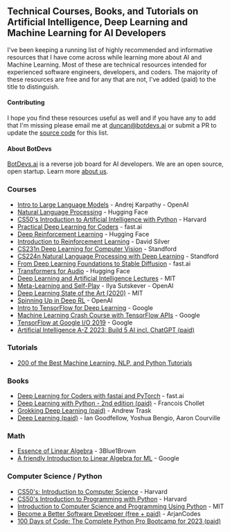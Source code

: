 ## Technical Courses, Books, and Tutorials on Artificial Intelligence, Deep Learning and Machine Learning for AI Developers

I've been keeping a running list of highly recommended and informative resources that I have come across while learning more about AI and Machine Learning. Most of these are technical resources intended for experienced software engineers, developers, and coders. The majority of these resources are free and for any that are not, I've added (paid) to the title to distinguish.

#### Contributing
I hope you find these resources useful as well and if you have any to add that I'm missing please email me at [duncan@botdevs.ai](mailto:duncan@botdevs.ai) or submit a PR to update the [source code](https://github.com/duncantmiller/ai-developer-resources/blob/main/technical-courses-books-tutorials.md) for this list.

#### About BotDevs
[BotDevs.ai](https://botdevs.ai) is a reverse job board for AI developers. We are an open source, open startup. Learn more [about us](https://botdevs.ai/about).

### Courses
- [Intro to Large Language Models](https://youtu.be/zjkBMFhNj_g) - Andrej Karpathy - OpenAI
- [Natural Language Processing](https://huggingface.co/learn/nlp-course/chapter1/1) - Hugging Face
- [CS50's Introduction to Artificial Intelligence with Python](https://www.edx.org/learn/artificial-intelligence/harvard-university-cs50-s-introduction-to-artificial-intelligence-with-python) - Harvard
- [Practical Deep Learning for Coders](https://youtube.com/playlist?list=PLfYUBJiXbdtSvpQjSnJJ_PmDQB_VyT5iU) - fast.ai
- [Deep Reinforcement Learning](https://huggingface.co/learn/deep-rl-course/unit0/introduction) - Hugging Face
- [Introduction to Reinforcement Learning](https://www.youtube.com/playlist?list=PLSVEhWrZWDHQTBmWZufjxpw3s8sveJtnJ) - David Silver
- [CS231n Deep Learning for Computer Vision](https://www.youtube.com/playlist?list=PLoROMvodv4rMFqRtEuo6SGjY4XbRIVRd4) - Standford
- [CS224n Natural Language Processing with Deep Learning](https://www.youtube.com/playlist?list=PLoROMvodv4rMFqRtEuo6SGjY4XbRIVRd4) - Standford
- [From Deep Learning Foundations to Stable Diffusion](https://course.fast.ai/Lessons/part2.html) - fast.ai
- [Transformers for Audio](https://huggingface.co/learn/audio-course/chapter0/introduction) - Hugging Face
- [Deep Learning and Artificial Intelligence Lectures](https://deeplearning.mit.edu/) - MIT
- [Meta-Learning and Self-Play](https://www.youtube.com/watch?v=9EN_HoEk3KY&amp;ab_channel=LexFridman) - Ilya Sutskever - OpenAI
- [Deep Learning State of the Art (2020)](https://www.youtube.com/watch?v=0VH1Lim8gL8) - MIT
- [Spinning Up in Deep RL](https://spinningup.openai.com/en/latest/) - OpenAI
- [Intro to TensorFlow for Deep Learning](https://www.udacity.com/course/intro-to-tensorflow-for-deep-learning--ud187) - Google
- [Machine Learning Crash Course with TensorFlow APIs](https://developers.google.com/machine-learning/crash-course) - Google
- [TensorFlow at Google I/O 2019](https://youtube.com/playlist?list=PLQY2H8rRoyvy2_vtWvCpQWM9GJXNTa5rV&amp;si=dIAcx-Ct4TGlcdcU) - Google
- [Artificial Intelligence A-Z 2023: Build 5 AI incl. ChatGPT (paid)](https://www.udemy.com/course/artificial-intelligence-az/)

### Tutorials
- [200 of the Best Machine Learning, NLP, and Python Tutorials](https://medium.com/machine-learning-in-practice/over-200-of-the-best-machine-learning-nlp-and-python-tutorials-2018-edition-dd8cf53cb7dc)

### Books
- [Deep Learning for Coders with fastai and PyTorch](https://github.com/fastai/fastbook) - fast.ai
- [Deep Learning with Python - 2nd edition (paid)](https://www.amazon.com/gp/product/1617296864/) - Francois Chollet
- [Grokking Deep Learning (paid)](https://www.amazon.com/gp/product/1617293709) - Andrew Trask
- [Deep Learning (paid)](https://www.amazon.com/gp/product/0262035618) - Ian Goodfellow, Yoshua Bengio, Aaron Courville

### Math
- [Essence of Linear Algebra](https://www.youtube.com/playlist?list=PLZHQObOWTQDPD3MizzM2xVFitgF8hE_ab) - 3Blue1Brown
- [A friendly Introduction to Linear Algebra for ML](https://youtu.be/LlKAna21fLE?si=WjFCOJajjSW94jKN) - Google

### Computer Science / Python
- [CS50's: Introduction to Computer Science](https://www.edx.org/learn/computer-science/harvard-university-cs50-s-introduction-to-computer-science) - Harvard
- [CS50's Introduction to Programming with Python](https://www.edx.org/learn/python/harvard-university-cs50-s-introduction-to-programming-with-python) - Harvard
- [Introduction to Computer Science and Programming Using Python](https://www.edx.org/learn/computer-science/massachusetts-institute-of-technology-introduction-to-computer-science-and-programming-using-python) - MIT
- [Become a Better Software Developer (free + paid)](https://www.youtube.com/@ArjanCodes) - ArjanCodes
- [100 Days of Code: The Complete Python Pro Bootcamp for 2023 (paid)](https://www.udemy.com/course/100-days-of-code/)

